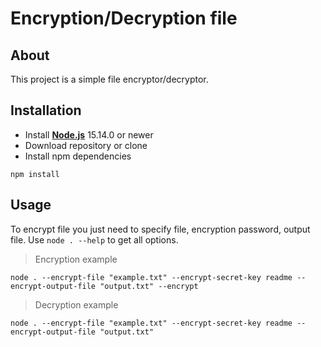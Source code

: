 # Encryption/Decryption file

## About

This project is a simple file encryptor/decryptor.

## Installation

- Install [**Node.js**](https://nodejs.org/) 15.14.0 or newer
- Download repository or clone
- Install npm dependencies
```
npm install
```

## Usage

To encrypt file you just need to specify file, encryption password, output file. Use `node . --help` to get all options.

> Encryption example
```
node . --encrypt-file "example.txt" --encrypt-secret-key readme --encrypt-output-file "output.txt" --encrypt
```

> Decryption example
```
node . --encrypt-file "example.txt" --encrypt-secret-key readme --encrypt-output-file "output.txt"
```